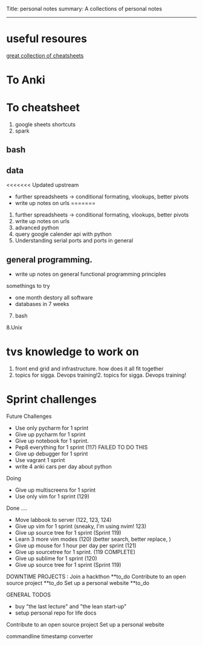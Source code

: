 Title: personal notes
summary: A collections of personal notes
- - - 

# useful resoures
[great collection of cheatsheets](https://devhints.io/go)

# To Anki

# To cheatsheet
1. google sheets shortcuts
2. spark

## bash  
## data

<<<<<<< Updated upstream
- further spreadsheets -> conditional formating, vlookups, better pivots
- write up notes on urls
=======
1. further spreadsheets -> conditional formating, vlookups, better pivots
2. write up notes on urls
3. advanced python 
4. query google calender api with python
5. Understanding serial ports and ports in general

## general programming.
- write up notes on general functional programming principles


somethings to try 

- one month destory all software
- databases in 7 weeks

7. bash

8.Unix

# tvs knowledge to work on
1. front end grid and infrastructure. how does it all fit together
2. topics for sigga. Devops training!2. topics for sigga. Devops training! 



# Sprint challenges

 Future Challenges

- Use only pycharm for 1 sprint
- Give up pycharm for 1 sprint 
- Give up notebook for 1 sprint.
- Pep8 everything for 1 sprint (117) FAILED TO DO THIS
- Give up debugger for 1 sprint
- Use vagrant 1 sprint
- write 4 anki cars per day about python



Doing
- Give up multiscreens for 1 sprint
- Use only vim for 1 sprint (129)

Done ….

- Move labbook to server (122, 123, 124)
- Give up vim for 1 sprint (sneaky, I'm using nvim! 123) 
- Give up source tree for 1 sprint (Sprint 119)
- Learn 3 more vim modes (120) (better search, better replace, )
- Give up mouse for 1 hour per day per sprint (121)
- Give up sourcetree for 1 sprint. (119 COMPLETE)
- Give up sublime for 1 sprint (120)
- Give up source tree for 1 sprint (Sprint 119)


DOWNTIME PROJECTS :
Join a hackthon **to_do
Contribute to an open source project **to_do
Set up a personal website **to_do

GENERAL TODOS
- buy "the last lecture" and "the lean start-up"
- setup personal repo for life docs

Contribute to an open source project
Set up a personal website 


commandline timestamp converter
